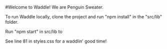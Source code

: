 #Welcome to Waddle! We are Penguin Sweater.

To run Waddle locally, clone the project and run "npm install" in the "src/lib" folder.

Run "npm start" in src/lib to

See line 81 in styles.css for a waddlin' good time!